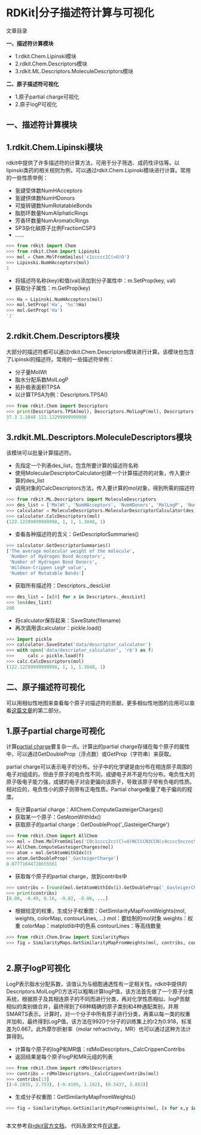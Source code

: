 # RDKit|分子描述符计算与可视化

文章目录

**一、描述符计算模块**

* 1.rdkit.Chem.Lipinski模块
* 2.rdkit.Chem.Descriptors模块
* 3.rdkit.ML.Descriptors.MoleculeDescriptors模块

**二、原子描述符可视化**

* 1.原子partial charge可视化
* 2.原子logP可视化

## 一、描述符计算模块

## 1.rdkit.Chem.Lipinski模块

rdkit中提供了许多描述符的计算方法，可用于分子筛选、成药性评估等。以lipinski类药的相关规则为例，可以通过rdkit.Chem.Lipinski模块进行计算。常用的一些性质举例：

* 氢键受体数NumHAcceptors
* 氢键供体数NumHDonors
* 可旋转键数NumRotatableBonds
* 脂肪环数量NumAliphaticRings
* 芳香环数量NumAromaticRings
* SP3杂化碳原子比例FractionCSP3
* ……

```python
>>> from rdkit import Chem
>>> from rdkit.Chem import Lipinski
>>> mol = Chem.MolFromSmiles('c1ccccc1C(=O)O')
>>> Lipinski.NumHAcceptors(mol)
1
```

* 将描述符名称(key)和值(val)添加到分子属性中：m.SetProp(key, val)
* 获取分子属性：m.GetProp(key)

```python
>>> Ha = Lipinski.NumHAcceptors(mol)
>>> mol.SetProp('Ha', '%s'%Ha)
>>> mol.GetProp('Ha')
'1'
```

## 2.rdkit.Chem.Descriptors模块

大部分的描述符都可以通过rdkit.Chem.Descriptors模块进行计算。该模块也包含了Lipinski的描述符。常用的一些描述符举例：

* 分子量MolWt
* 脂水分配系数MolLogP
* 拓扑极表面积TPSA
* 以计算TPSA为例：Descriptors.TPSA()

```python
>>> from rdkit.Chem import Descriptors
>>> print(Descriptors.TPSA(mol), Descriptors.MolLogP(mol), Descriptors.MolWt(mol))
37.3 1.3848 122.12299999999998
```

## 3.rdkit.ML.Descriptors.MoleculeDescriptors模块

该模块可以批量计算描述符。

* 先指定一个列表des_list，包含所要计算的描述符名称
* 使用MolecularDescriptorCalculator创建一个计算描述符的对象，传入要计算的des_list
* 调用对象的CalcDescriptors方法，传入要计算的mol对象，得到所需的描述符

```python
>>> from rdkit.ML.Descriptors import MoleculeDescriptors
>>> des_list = ['MolWt', 'NumHAcceptors', 'NumHDonors', 'MolLogP', 'NumRotatableBonds']
>>> calculator = MoleculeDescriptors.MolecularDescriptorCalculator(des_list)
>>> calculator.CalcDescriptors(mol)
(122.12299999999998, 1, 1, 1.3848, 1)
```

* 查看各种描述符的含义：GetDescriptorSummaries()

```python
>>> calculator.GetDescriptorSummaries()
['The average molecular weight of the molecule',
 'Number of Hydrogen Bond Acceptors',
 'Number of Hydrogen Bond Donors',
 'Wildman-Crippen LogP value',
 'Number of Rotatable Bonds']
```

* 获取所有描述符：Descriptors._descList

```python
>>> des_list = [x[0] for x in Descriptors._descList]
>>> len(des_list)
200
```

* 将calculator保存起来：SaveState(filename)
* 再次调用该calculator：pickle.load()

```python
>>> import pickle
>>> calculator.SaveState('data/descriptor_calculator')
>>> with open('data/descriptor_calculator', 'rb') as f:
>>>     calc = pickle.load(f)
>>> calc.CalcDescriptors(mol)
(122.12299999999998, 1, 1, 1.3848, 1)
```

## 二、原子描述符可视化

可以用相似性地图来查看每个原子对描述符的贡献，更多相似性地图的应用可以查看[这篇文章](https://link.zhihu.com/?target=https%3A//blog.csdn.net/dreadlesss/article/details/106129597)的第二部分。

## 1.原子partial charge可视化

计算[partial charge](https://link.zhihu.com/?target=http%3A//www.colby.edu/chemistry/PChem/scripts/MarvinWebold/chemaxon/marvin/help/Charge.html)要复杂一点。计算出的partial charge存储在每个原子的属性中，可以通过GetDoubleProp（浮点数）或GetProp（字符串）来获取。

partial charge可以表示电子的分布。分子中的化学键是由分布在相连原子周围的电子对组成的。但由于原子的电负性不同，成键电子并不是均匀分布。电负性大的原子吸电子能力强，成键的电子对会更偏向该原子，导致该原子带有负电的性质。相对应的，电负性小的原子则带有正电性质。Partial charge衡量了电子偏向的程度。

* 先计算partial charge：AllChem.ComputeGasteigerCharges()
* 获取某一个原子：GetAtomWithIdx()
* 获取原子的partial charge：GetDoubleProp('_GasteigerCharge')

```python
>>> from rdkit.Chem import AllChem
>>> mol = Chem.MolFromSmiles('COc1cccc2cc(C(=O)NCCCCN3CCN(c4cccc5nccnc54)CC3)oc21')
>>> AllChem.ComputeGasteigerCharges(mol)
>>> atom = mol.GetAtomWithIdx(0)
>>> atom.GetDoubleProp('_GasteigerCharge')
0.07771844728655561
```

* 获取每个原子的partial charge，放到contribs中

```python
>>> contribs = [round(mol.GetAtomWithIdx(i).GetDoubleProp('_GasteigerCharge'), 2) for i in range(mol.GetNumAtoms())]
>>> print(contribs)
[0.08, -0.49, 0.16, -0.02, -0.06, ...]
```

* 根据给定的权重，生成分子权重图：GetSimilarityMapFromWeights(mol, weights, colorMap, contourLines, ...) mol：要绘制的mol对象 weights：权重 colorMap：matplotlib中的色系 contourLines：等高线数量

```python
>>> from rdkit.Chem.Draw import SimilarityMaps
>>> fig = SimilarityMaps.GetSimilarityMapFromWeights(mol, contribs, contourLines=10)
```

![]()

## 2.原子logP可视化

LogP表示脂水分配系数，该值认为与细胞通透性有一定相关性。rdkit中提供的Descriptors.MolLogP()方法可以粗略计算logP值，该方法首先做了一个原子分类系统，根据原子及其相连原子的不同而进行分类，再对化学性质相似、logP贡献相似的类别做合并，最终得到了68种精确的原子类别和4种通配类别，并用SMARTS表示。计算时，对一个分子中所有原子进行分类，再乘以每一类的权重并加和，最终得到LogP值。该方法在9920个分子的训练集上的r2为0.918，标准差为0.667。此外摩尔折射率（molar refractivity，MR）也可以通过这种方法计算得到。

* 计算每个原子的logP和MR值：rdMolDescriptors._CalcCrippenContribs
* 返回结果是每个原子logP和MR元组的列表

```python
>>> from rdkit.Chem import rdMolDescriptors
>>> contribs = rdMolDescriptors._CalcCrippenContribs(mol)
>>> contribs[:3]
[(-0.2035, 2.753), (-0.4195, 1.182), (0.5437, 3.853)]
```

* 生成分子权重图：GetSimilarityMapFromWeights()

```python
>>> fig = SimilarityMaps.GetSimilarityMapFromWeights(mol, [x for x,y in contribs])
```

![]()

本文参考自[rdkit官方文档](https://link.zhihu.com/?target=http%3A//www.rdkit.org/docs/GettingStartedInPython.html)。 代码及源文件[在这里](https://link.zhihu.com/?target=https%3A//github.com/dreadlesss/rdkit_summary/blob/master/descriptor_calculate_visualize.ipynb)。
